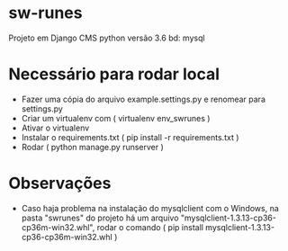 # sw-runes
Projeto em Django CMS
python versão 3.6
bd: mysql

# Necessário para rodar local
* Fazer uma cópia do arquivo example.settings.py e renomear para settings.py
* Criar um virtualenv com ( virtualenv env_swrunes )
* Ativar o virtualenv
* Instalar o requirements.txt ( pip install -r requirements.txt )
* Rodar ( python manage.py runserver )

# Observações
* Caso haja problema na instalação do mysqlclient com o Windows, na pasta "swrunes" do projeto há um arquivo "mysqlclient-1.3.13-cp36-cp36m-win32.whl", rodar o comando ( pip install mysqlclient-1.3.13-cp36-cp36m-win32.whl )
